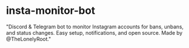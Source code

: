 # insta-monitor-bot
"Discord &amp; Telegram bot to monitor Instagram accounts for bans, unbans, and status changes. Easy setup, notifications, and open source. Made by @TheLonelyRoot."
